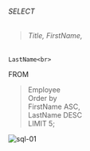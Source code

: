 ###### SELECT<br>
>###### Title, FirstName,<br>
    LastName<br>
FROM<br>
>    Employee<br>
>Order by<br>
>    FirstName ASC,<br>
>    LastName DESC<br>
>LIMIT 5;<br>

![sql-01](https://user-images.githubusercontent.com/106902757/173181800-597a7224-d9a9-498c-9a4d-e49e60d67dfe.png)
